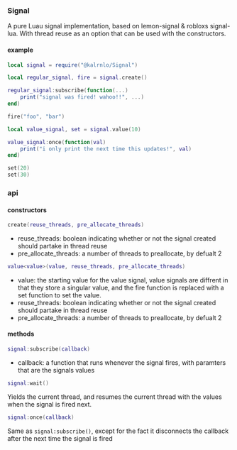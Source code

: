 ### Signal

A pure Luau signal implementation, based on lemon-signal & robloxs signal-lua. With thread reuse as an option that can be used with the constructors.

#### example
```lua
local signal = require("@kalrnlo/Signal")

local regular_signal, fire = signal.create()

regular_signal:subscribe(function(...)
    print("signal was fired! wahoo!!", ...)
end)

fire("foo", "bar")

local value_signal, set = signal.value(10)

value_signal:once(function(val)
    print("i only print the next time this updates!", val)
end)

set(20)
set(30)
```

### api
#### constructors

```lua
create(reuse_threads, pre_allocate_threads)
```
- reuse_threads: boolean indicating whether or not the signal created should partake in thread reuse
- pre_allocate_threads: a number of threads to preallocate, by defualt 2

```lua
value<value>(value, reuse_threads, pre_allocate_threads)
```
- value: the starting value for the value signal,
value signals are diffrent in that they store a singular value, and the fire function is replaced with a set function to set the value.
- reuse_threads: boolean indicating whether or not the signal created should partake in thread reuse
- pre_allocate_threads: a number of threads to preallocate, by defualt 2

#### methods

```lua
signal:subscribe(callback)
```
- callback: a function that runs whenever the signal fires, with paramters that are the signals values

```lua
signal:wait()
```
Yields the current thread, and resumes the current thread with the values when the signal is fired next.

```lua
signal:once(callback)
```
Same as ```signal:subscribe()```, except for the fact it disconnects the callback after the next time the signal is fired
